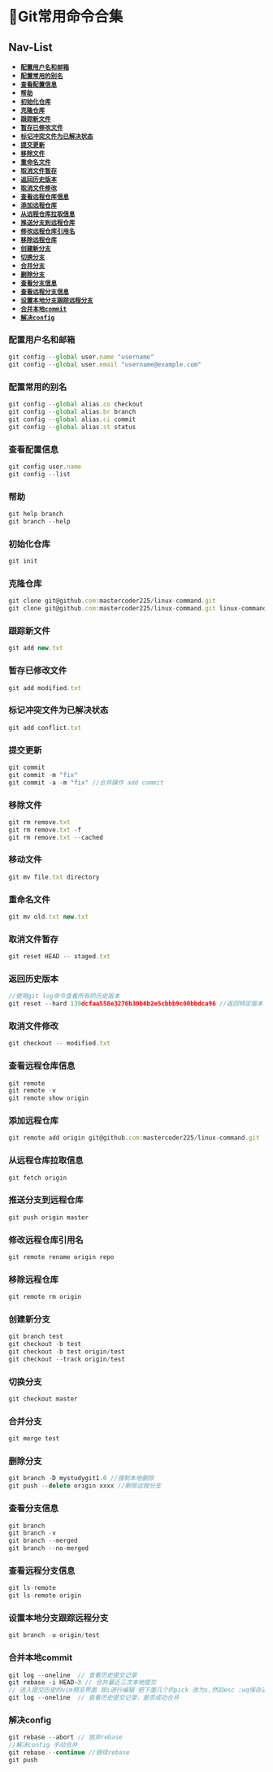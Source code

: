 # 📌Git常用命令合集

## Nav-List
- [**`配置用户名和邮箱`**](#配置用户名和邮箱)
- [**`配置常用的别名`**](#配置常用的别名)
- [**`查看配置信息`**](#查看配置信息)
- [**`帮助`**](#帮助)
- [**`初始化仓库`**](#初始化仓库)
- [**`克隆仓库`**](#克隆仓库)
- [**`跟踪新文件`**](#跟踪新文件)
- [**`暂存已修改文件`**](#暂存已修改文件)
- [**`标记冲突文件为已解决状态`**](#标记冲突文件为已解决状态)
- [**`提交更新`**](#提交更新)
- [**`移除文件`**](#移除文件)
- [**`重命名文件`**](#重命名文件)
- [**`取消文件暂存`**](#取消文件暂存)
- [**`返回历史版本`**](#返回历史版本)
- [**`取消文件修改`**](#取消文件修改)
- [**`查看远程仓库信息`**](#查看远程仓库信息)
- [**`添加远程仓库`**](#添加远程仓库)
- [**`从远程仓库拉取信息`**](#从远程仓库拉取信息)
- [**`推送分支到远程仓库`**](#推送分支到远程仓库)
- [**`修改远程仓库引用名`**](#修改远程仓库引用名)
- [**`移除远程仓库`**](#移除远程仓库)
- [**`创建新分支`**](#创建新分支)
- [**`切换分支`**](#切换分支)
- [**`合并分支`**](#合并分支)
- [**`删除分支`**](#删除分支)
- [**`查看分支信息`**](#查看分支信息)
- [**`查看远程分支信息`**](#查看远程分支信息)
- [**`设置本地分支跟踪远程分支`**](#设置本地分支跟踪远程分支)
- [**`合并本地commit`**](#合并本地commit)
- [**`解决config`**](#解决config)

### 配置用户名和邮箱

```javascript
git config --global user.name "username"
git config --global user.email "username@example.com"
```

### 配置常用的别名

```javascript
git config --global alias.co checkout
git config --global alias.br branch
git config --global alias.ci commit
git config --global alias.st status
```

### 查看配置信息

```javascript
git config user.name
git config --list
```

### 帮助
```javascript
git help branch
git branch --help
```

### 初始化仓库
```javascript
git init
```

### 克隆仓库
```javascript
git clone git@github.com:mastercoder225/linux-command.git
git clone git@github.com:mastercoder225/linux-command.git linux-command-copy
```

### 跟踪新文件
```javascript
git add new.txt
```

### 暂存已修改文件
```javascript
git add modified.txt
```

### 标记冲突文件为已解决状态
```javascript
git add conflict.txt
```

### 提交更新
```javascript
git commit
git commit -m "fix"
git commit -a -m "fix" //合并操作 add commit
```

### 移除文件
```javascript
git rm remove.txt
git rm remove.txt -f
git rm remove.txt --cached
```

### 移动文件
```javascript
git mv file.txt directory
```

### 重命名文件
```javascript
git mv old.txt new.txt
```

### 取消文件暂存
```javascript
git reset HEAD -- staged.txt
```

### 返回历史版本
```javascript
//使用git log命令查看所有的历史版本
git reset --hard 139dcfaa558e3276b30b6b2e5cbbb9c00bbdca96 //返回特定版本
```

### 取消文件修改
```javascript
git checkout -- modified.txt
```

### 查看远程仓库信息
```javascript
git remote
git remote -v
git remote show origin
```

### 添加远程仓库
```javascript
git remote add origin git@github.com:mastercoder225/linux-command.git
```

### 从远程仓库拉取信息
```javascript
git fetch origin
```

### 推送分支到远程仓库
```javascript
git push origin master
```

### 修改远程仓库引用名
```javascript
git remote rename origin repo
```

### 移除远程仓库
```javascript
git remote rm origin
```

### 创建新分支
```javascript
git branch test
git checkout -b test
git checkout -b test origin/test
git checkout --track origin/test
```

### 切换分支
```javascript
git checkout master
```

### 合并分支
```javascript
git merge test
```

### 删除分支
```javascript
git branch -D mystudygit1.0 //强制本地删除
git push --delete origin xxxx //删除远程分支
```

### 查看分支信息
```javascript
git branch
git branch -v
git branch --merged
git branch --no-merged
```

### 查看远程分支信息
```javascript
git ls-remote
git ls-remote origin
```

### 设置本地分支跟踪远程分支
```javascript
git branch -u origin/test
```

### 合并本地commit
```javascript
git log --oneline  // 查看历史提交记录
git rebase -i HEAD~3 // 合并最近三次本地提交
// 进入提交历史的vim预览界面 按i进行编辑 把下面几个的pick 改为s,然后esc :wq保存退出，进入提交信息,dd进行删除，i编辑， :wq保存退出。
git log --oneline  // 查看历史提交记录，是否成功合并
 ```

### 解决config
```javascript
git rebase --abort // 放弃rebase
//解决config 手动合并
git rebase --continue //继续rebase
git push
```